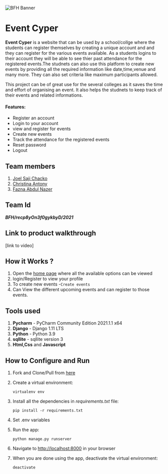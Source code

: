 ![BFH Banner](https://trello-attachments.s3.amazonaws.com/542e9c6316504d5797afbfb9/542e9c6316504d5797afbfc1/39dee8d993841943b5723510ce663233/Frame_19.png)
# Event Cyper
**Event Cyper** is a website that can be used by a school/collge where the students can register themselves by creating a unique account and and they can register for the various events available. As a students logins to their account they will be able to see thier past attendance for the registered events.The studnets can also use this platform to create new events by providing all the required information like date,time,venue and many more. They can also set criteria like maximum participants allowed.

This project can be of great use for the several colleges as it saves the time and effort of organising an event. It also helps the studnets to keep track of their events and related informations.

#### Features:
* Register an account
* Login to your account
* view and register for events
* Create new events
* Track the attendance for the registered events 
* Reset password
* Logout
## Team members
1. [Joel Saji Chacko](https://github.com/joelsajichacko)
2. [Christina Antony](https://github.com/tinaelsaantony)
3. [Fazna Abdul Nazer](https://github.com/faznan3nazer)
## Team Id
***BFH/recp8yOn3f0gykbyD/2021***
## Link to product walkthrough
[link to video]
## How it Works ?
1. Open the [home page]() where all the available options can be viewed 
2. login/Register to view your profile
3. To create new events -`Create events` 
4. Can View the different upcoming events and can register to those events.
## Tools used
1. **Pycharm** - PyCharm Community Edition 2021.1.1 x64
2. **Django** - Django 1.11 LTS
3. **Python** - Python 3.9
4. **sqllite** - sqllite version 3
5. **Html,Css** and **Javascript** 
## How to Configure and Run
1. Fork and Clone/Pull from [here](https://github.com/joelsajichacko/Event_Cyper)
2. Create a virtual environment:
   
   `virtualenv env`
  
3. Install all the dependencies in *requirements.txt* file:

   `pip install -r requirements.txt`
   
4. Set .env variables
5. Run the app:

   `python manage.py runserver`  

6. Navigate to [http://localhost:8000](http://127.0.0.1:8000/) in your browser 
7. When you are done using the app, deactivate the virtual environment:

   `deactivate`

